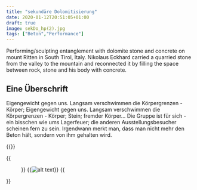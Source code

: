 ```yaml
---
title: "sekundäre Dolomitisierung"
date: 2020-01-12T20:51:05+01:00
draft: true
image: sekDo_hp(2).jpg
tags: ["Beton","Performance"]
---
```


Performing/sculpting entanglement with dolomite stone and concrete on mount Ritten in South Tirol, Italy.
Nikolaus Eckhard carried a quarried stone from the valley to the mountain and reconnected it by filling the space between rock, stone and his body with concrete.

## Eine Überschrift

Eigengewicht gegen uns. Langsam verschwimmen die Körpergrenzen - Körper; Eigengewicht gegen uns. Langsam verschwimmen die Körpergrenzen - Körper; Stein; fremder Körper… Die Gruppe ist für sich - ein bisschen wie ums Lagerfeuer; die anderen Ausstellungsbesucher scheinen fern zu sein. Irgendwann merkt man, dass man nicht mehr den Beton hält, sondern von ihm gehalten wird.

{{<space>}}

{{<figure figcaption="caption text" >}}
  {{<img src="coverimage.jpg" alt="alt text" >}}
{{</figure >}}